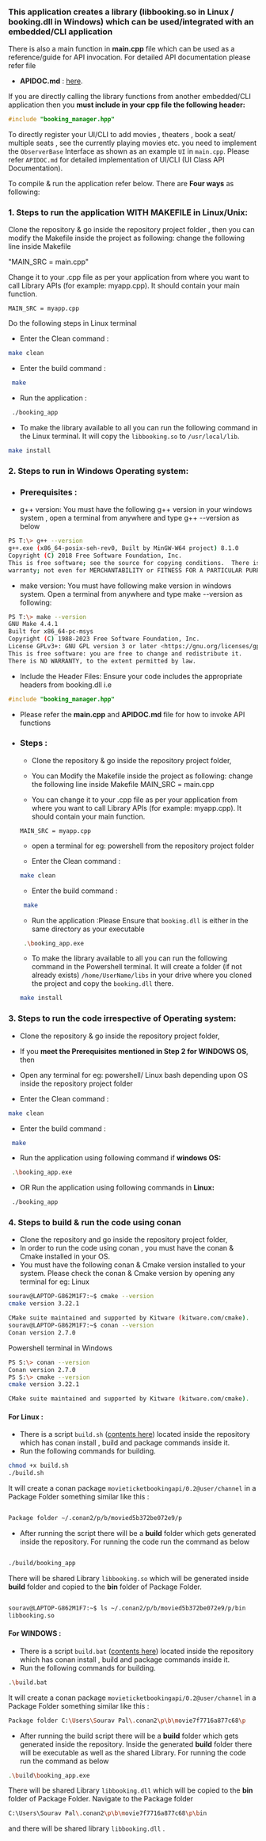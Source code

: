 ### This application creates a library (libbooking.so in Linux / booking.dll in Windows) which can be used/integrated with an embedded/CLI application

There is also a main function in **main.cpp** file which can be used as a reference/guide for API invocation. For detailed API documentation please refer file
* **APIDOC.md** :  [here](./APIDOC.md).

If you are directly calling the library functions from another embedded/CLI application then you **must include in your cpp file the following header:**
```c++
#include "booking_manager.hpp"
```
To directly register your UI/CLI to add movies , theaters , book a seat/ multiple seats , see the currently playing movies etc. you need to implement the `ObserverBase` Interface as shown as an example `UI` in `main.cpp`. Please refer `APIDOC.md` for detailed implementation of UI/CLI (UI Class API Documentation).

To compile & run the application refer below. There are **Four ways** as following:


### 1. Steps to run the application WITH MAKEFILE in Linux/Unix:
Clone the repository & go inside the repository project folder , then you can  modify the Makefile inside the project as following:
change the following line inside Makefile

"MAIN_SRC = main.cpp"

Change it to your .cpp file as per your application from where you want to call Library APIs (for example: myapp.cpp). It should contain your main function.
```make
MAIN_SRC = myapp.cpp
```

Do the following steps in Linux terminal
* Enter the Clean command :
```bash
make clean
```
* Enter the build command :
```bash
 make
 ```
* Run the application :
```bash
 ./booking_app
 ```

* To make the library available to all you can run the following command in the Linux terminal. It will copy the `libbooking.so` to `/usr/local/lib`.
 ```bash
 make install
 ```

### 2. Steps to run in Windows Operating system:
* ### Prerequisites :
 * g++ version: You must have the following g++ version in your windows system , open a terminal from anywhere and type g++ --version as below
 ```bash
 PS T:\> g++ --version
 g++.exe (x86_64-posix-seh-rev0, Built by MinGW-W64 project) 8.1.0
 Copyright (C) 2018 Free Software Foundation, Inc.
 This is free software; see the source for copying conditions.  There is NO
 warranty; not even for MERCHANTABILITY or FITNESS FOR A PARTICULAR PURPOSE.
 ```
  * make version: You must have following make version in windows system. Open a terminal from anywhere and type
make --version as following:
```bash
PS T:\> make --version
GNU Make 4.4.1
Built for x86_64-pc-msys
Copyright (C) 1988-2023 Free Software Foundation, Inc.
License GPLv3+: GNU GPL version 3 or later <https://gnu.org/licenses/gpl.html>
This is free software: you are free to change and redistribute it.
There is NO WARRANTY, to the extent permitted by law.
```
  * Include the Header Files: Ensure your code includes the appropriate headers from booking.dll i.e
  ```c++
  #include "booking_manager.hpp"
  ```
  * Please refer the **main.cpp** and **APIDOC.md** file for how to invoke API functions

* ### Steps :
  * Clone the repository & go inside the repository project folder,
  * You can Modify the Makefile inside the project as following: change the following line inside Makefile
  MAIN_SRC = main.cpp

  * You can change it to your .cpp file as per your application from where you want to call Library APIs (for example: myapp.cpp). It should contain your main function.
  ```make
  MAIN_SRC = myapp.cpp
  ```
  * open a terminal for eg: powershell from the repository project folder

  * Enter the Clean command :
  ```bash
  make clean
  ```
  * Enter the build command :
  ```bash
   make
   ```
  * Run the application :Please Ensure that `booking.dll` is either in the same directory as your executable
  ```bash
   .\booking_app.exe
   ```

  * To make the library available to all you can run the following command in the Powershell terminal. It will create a folder (if not already exists) `/home/UserName/libs` in your drive where you cloned the project and copy the `booking.dll` there.
  ```bash
  make install
  ```

### 3. Steps to run the code irrespective of Operating system:
  * Clone the repository & go inside the repository project folder,
  * If you **meet the Prerequisites mentioned in Step 2 for WINDOWS OS**, then

  * Open any terminal for eg: powershell/ Linux bash depending upon OS inside the repository project folder

  * Enter the Clean command :
  ```bash
  make clean
  ```
  * Enter the build command :
  ```bash
   make
   ```
  * Run the application using following command if **windows OS:**
  ```bash
   .\booking_app.exe
   ```
  * OR  Run the application using following commands in **Linux:**
  ```bash
   ./booking_app
   ```

### 4. Steps to build & run the code using conan
  * Clone the repository and go inside the repository project folder,
  * In order to run the code using conan , you must have the conan & Cmake installed in your OS.
  * You must have the following conan & Cmake version installed to your system. Please check the conan & Cmake version by opening any terminal for eg: Linux
  ```bash
  sourav@LAPTOP-G862M1F7:~$ cmake --version
  cmake version 3.22.1

  CMake suite maintained and supported by Kitware (kitware.com/cmake).
  sourav@LAPTOP-G862M1F7:~$ conan --version
  Conan version 2.7.0
  ```
  Powershell terminal in Windows
  ```bash
  PS S:\> conan --version
  Conan version 2.7.0
  PS S:\> cmake --version
  cmake version 3.22.1

  CMake suite maintained and supported by Kitware (kitware.com/cmake).
  ```

  #### For Linux :

  * There is a script `build.sh` ([contents here](./build.sh)) located inside the repository which has conan install , build and package commands inside it.
  * Run the following commands for building.
  ```bash
  chmod +x build.sh
  ./build.sh
  ```
  It will create a conan package `movieticketbookingapi/0.2@user/channel` in a Package Folder something similar like this :
  ```bash

  Package folder ~/.conan2/p/b/movied5b372be072e9/p

  ```
  * After running the script there will be a **build** folder which gets generated inside the repository. For running the code run the command as below
  ```bash

  ./build/booking_app

  ```
  There will be shared Library `libbooking.so` which will be generated inside **build** folder and copied to the **bin** folder of Package Folder.
  ```bash

  sourav@LAPTOP-G862M1F7:~$ ls ~/.conan2/p/b/movied5b372be072e9/p/bin
  libbooking.so

  ```

  #### For WINDOWS :

  * There is a script `build.bat` ([contents here](./build.bat)) located inside the repository which has conan install , build and package commands inside it.
  * Run the following commands for building.
  ```bash
  .\build.bat
  ```
  It will create a conan package `movieticketbookingapi/0.2@user/channel` in a Package Folder something similar like this :
  ```bash
  Package folder C:\Users\Sourav Pal\.conan2\p\b\movie7f7716a877c68\p
  ```
  * After running the build script there will be a  **build** folder which gets generated inside the repository. Inside the generated **build** folder there will be executable as well as the shared Library.  For running the code run the command as below
  ```bash
  .\build\booking_app.exe
  ```
  There will be shared Library `libbooking.dll` which will be copied to  the **bin** folder of Package Folder.
  Navigate to the Package folder
  ```bash
  C:\Users\Sourav Pal\.conan2\p\b\movie7f7716a877c68\p\bin
  ```
  and there will be shared library `libbooking.dll` .
